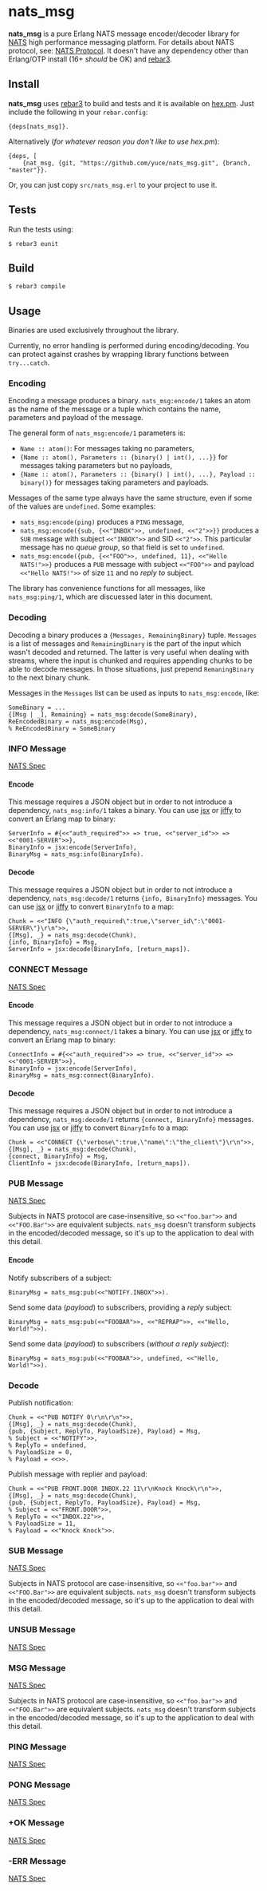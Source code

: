 # nats_msg


**nats_msg** is a pure Erlang NATS message encoder/decoder library for
[NATS](http://nats.io/) high performance messaging platform.
For details about NATS protocol, see:
[NATS Protocol](http://nats.io/documentation/internals/nats-protocol). It doesn't
have any dependency other than Erlang/OTP install (16+ *should* be OK) and [rebar3](http://www.rebar3.org/).

## Install


**nats_msg** uses [rebar3](http://www.rebar3.org/) to build and tests and
it is available on [hex.pm](https://hex.pm/). Just include the following
in your `rebar.config`:

    {deps[nats_msg]}.

Alternatively (*for whatever reason you don't like to use hex.pm*):

    {deps, [
        {nat_msg, {git, "https://github.com/yuce/nats_msg.git", {branch, "master"}}.

Or, you can just copy `src/nats_msg.erl` to your project to use it.

## Tests

Run the tests using:

    $ rebar3 eunit

## Build

    $ rebar3 compile

## Usage

Binaries are used exclusively throughout the library.

Currently, no error handling is performed during encoding/decoding. You can protect
against crashes by wrapping library functions between `try...catch`.

### Encoding

Encoding a message produces a binary. `nats_msg:encode/1` takes an atom as the name of the
message or a tuple which contains the name, parameters and payload of the message.

The general form of `nats_msg:encode/1` parameters is:

* `Name :: atom()`: For messages taking no parameters,
* `{Name :: atom(), Parameters :: {binary() | int(), ...}}` for messages taking parameters but
no payloads,
* `{Name :: atom(), Parameters :: {binary() | int(), ...}, Payload :: binary()}` for messages
taking parameters and payloads.

Messages of the same type always have the same structure, even if some of the values are
`undefined`. Some examples:

* `nats_msg:encode(ping)` produces a `PING` message,
* `nats_msg:encode({sub, {<<"INBOX">>, undefined, <<"2">>}}` produces a `SUB` message with
subject `<<"INBOX">>` and SID `<<"2">>`. This particular message has no *queue group*, so
that field is set to `undefined`.
* `nats_msg:encode({pub, {<<"FOO">>, undefined, 11}, <<"Hello NATS!">>}` produces a `PUB` message
with subject `<<"FOO">>` and payload `<<"Hello NATS!">>` of size `11` and no *reply to* subject.

The library has convenience functions for all messages, like `nats_msg:ping/1`, which are
discuessed later in this document.

### Decoding

Decoding a binary produces a `{Messages, RemainingBinary}` tuple.
`Messages` is a list of messages and `RemainingBinary` is the part of the input which
wasn't decoded and returned. The latter is very useful when dealing with streams, where
the input is chunked and requires appending chunks to be able to decode messages.
In those situations, just prepend `RemaningBinary` to the next binary chunk.

Messages in the `Messages` list can be used as inputs to `nats_msg:encode`, like:

    SomeBinary = ...
    {[Msg | _], Remaining} = nats_msg:decode(SomeBinary),
    ReEncodedBinary = nats_msg:encode(Msg),
    % ReEncodedBinary = SomeBinary

### INFO Message

[NATS Spec](http://nats.io/documentation/internals/nats-protocol/#INFO)

#### Encode

This message requires a JSON object but in order to not introduce a dependency, `nats_msg:info/1`
takes a binary. You can use [jsx](https://github.com/talentdeficit/jsx) or [jiffy](https://github.com/davisp/jiffy)
to convert an Erlang map to binary:

    ServerInfo = #{<<"auth_required">> => true, <<"server_id">> => <<"0001-SERVER">>},
    BinaryInfo = jsx:encode(ServerInfo),
    BinaryMsg = nats_msg:info(BinaryInfo).

#### Decode

This message requires a JSON object but in order to not introduce a dependency, `nats_msg:decode/1`
returns `{info, BinaryInfo}` messages. You can use [jsx](https://github.com/talentdeficit/jsx) or [jiffy](https://github.com/davisp/jiffy)
to convert `BinaryInfo` to a map:

    Chunk = <<"INFO {\"auth_required\":true,\"server_id\":\"0001-SERVER\"}\r\n">>,
    {[Msg], _} = nats_msg:decode(Chunk),
    {info, BinaryInfo} = Msg,
    ServerInfo = jsx:decode(BinaryInfo, [return_maps]).

### CONNECT Message

[NATS Spec](http://nats.io/documentation/internals/nats-protocol/#CONNECT)

#### Encode

This message requires a JSON object but in order to not introduce a dependency, `nats_msg:connect/1`
takes a binary. You can use [jsx](https://github.com/talentdeficit/jsx) or [jiffy](https://github.com/davisp/jiffy)
to convert an Erlang map to binary:

    ConnectInfo = #{<<"auth_required">> => true, <<"server_id">> => <<"0001-SERVER">>},
    BinaryInfo = jsx:encode(ServerInfo),
    BinaryMsg = nats_msg:connect(BinaryInfo).

#### Decode

This message requires a JSON object but in order to not introduce a dependency, `nats_msg:decode/1`
returns `{connect, BinaryInfo}` messages. You can use [jsx](https://github.com/talentdeficit/jsx) or [jiffy](https://github.com/davisp/jiffy)
to convert `BinaryInfo` to a map:

    Chunk = <<"CONNECT {\"verbose\":true,\"name\":\"the_client\"}\r\n">>,
    {[Msg], _} = nats_msg:decode(Chunk),
    {connect, BinaryInfo} = Msg,
    ClientInfo = jsx:decode(BinaryInfo, [return_maps]).

### PUB Message

[NATS Spec](http://nats.io/documentation/internals/nats-protocol/#PUB)

Subjects in NATS protocol are case-insensitive, so `<<"foo.bar">>` and `<<"FOO.Bar">>`
are equivalent subjects. `nats_msg` doesn't transform subjects in the encoded/decoded message,
so it's up to the application to deal with this detail.

#### Encode

Notify subscribers of a subject:

    BinaryMsg = nats_msg:pub(<<"NOTIFY.INBOX">>).

Send some data (*payload*) to subscribers, providing a *reply* subject:

    BinaryMsg = nats_msg:pub(<<"FOOBAR">>, <<"REPRAP">>, <<"Hello, World!">>).

Send some data (*payload*) to subscribers (*without a reply subject*):

    BinaryMsg = nats_msg:pub(<<"FOOBAR">>, undefined, <<"Hello, World!">>).

### Decode

Publish notification:

    Chunk = <<"PUB NOTIFY 0\r\n\r\n">>,
    {[Msg], _} = nats_msg:decode(Chunk),
    {pub, {Subject, ReplyTo, PayloadSize}, Payload} = Msg,
    % Subject = <<"NOTIFY">>,
    % ReplyTo = undefined,
    % PayloadSize = 0,
    % Payload = <<>>.

Publish message with replier and payload:

    Chunk = <<"PUB FRONT.DOOR INBOX.22 11\r\nKnock Knock\r\n">>,
    {[Msg], _} = nats_msg:decode(Chunk),
    {pub, {Subject, ReplyTo, PayloadSize}, Payload} = Msg,
    % Subject = <<"FRONT.DOOR">>,
    % ReplyTo = <<"INBOX.22">>,
    % PayloadSize = 11,
    % Payload = <<"Knock Knock">>.

### SUB Message

[NATS Spec](http://nats.io/documentation/internals/nats-protocol/#SUB)

Subjects in NATS protocol are case-insensitive, so `<<"foo.bar">>` and `<<"FOO.Bar">>`
are equivalent subjects. `nats_msg` doesn't transform subjects in the encoded/decoded message,
so it's up to the application to deal with this detail.

### UNSUB Message

[NATS Spec](http://nats.io/documentation/internals/nats-protocol/#UNSUB)

### MSG Message

[NATS Spec](http://nats.io/documentation/internals/nats-protocol/#MSG)

Subjects in NATS protocol are case-insensitive, so `<<"foo.bar">>` and `<<"FOO.Bar">>`
are equivalent subjects. `nats_msg` doesn't transform subjects in the encoded/decoded message,
so it's up to the application to deal with this detail.


### PING Message

[NATS Spec](http://nats.io/documentation/internals/nats-protocol/#PING)

### PONG Message

[NATS Spec](http://nats.io/documentation/internals/nats-protocol/#PONG)

### +OK Message

[NATS Spec](http://nats.io/documentation/internals/nats-protocol/#OKERR)

### -ERR Message

[NATS Spec](http://nats.io/documentation/internals/nats-protocol/#OKERR)